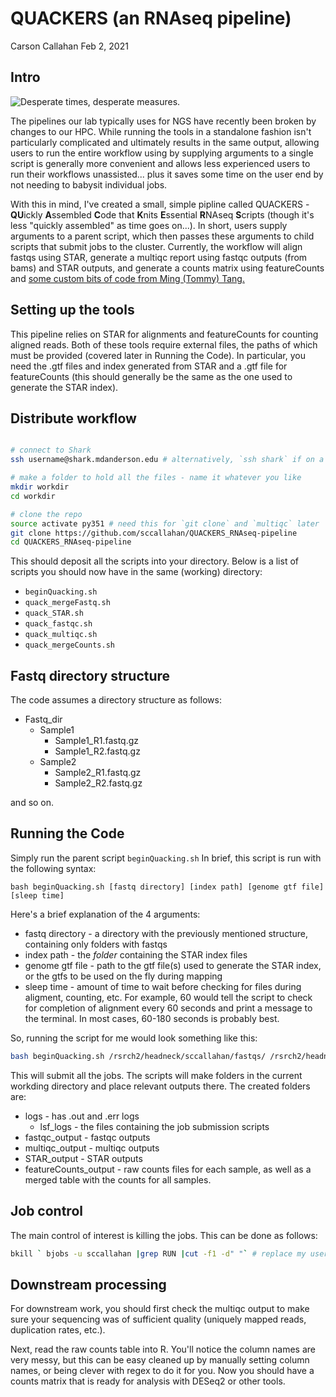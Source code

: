 QUACKERS (an RNAseq pipeline)
================
Carson Callahan
Feb 2, 2021

Intro
-----

![Desperate times, desperate measures.](http://static.makeuseof.com/wp-content/uploads/2017/12/weird-programming-principles-670x335.jpg "Desperate times, desperate measures.")

The pipelines our lab typically uses for NGS have recently been broken by changes to our HPC. While running the tools in a standalone fashion isn't particularly complicated and ultimately results in the same output, allowing users to run the entire workflow using by supplying arguments to a single script is generally more convenient and allows less experienced users to run their workflows unassisted... plus it saves some time on the user end by not needing to babysit individual jobs.

With this in mind, I've created a small, simple pipline called QUACKERS - **QU**ickly **A**ssembled **C**ode that **K**nits **E**ssential **R**NAseq **S**cripts (though it's less "quickly assembled" as time goes on...). In short, users supply arguments to a parent script, which then passes these arguments to child scripts that submit jobs to the cluster. Currently, the workflow will align fastqs using STAR, generate a multiqc report using fastqc outputs (from bams) and STAR outputs, and generate a counts matrix using featureCounts and [some custom bits of code from Ming (Tommy) Tang.](https://divingintogeneticsandgenomics.rbind.io/post/merge-featurecount-table-from-rnaseq/)

Setting up the tools
--------------------

This pipeline relies on STAR for alignments and featureCounts for counting aligned reads. Both of these tools require external files, the paths of which must be provided (covered later in Running the Code). In particular, you need the .gtf files and index generated from STAR and a .gtf file for featureCounts (this should generally be the same as the one used to generate the STAR index).

Distribute workflow
-------------------

``` bash

# connect to Shark
ssh username@shark.mdanderson.edu # alternatively, `ssh shark` if on a hard connection

# make a folder to hold all the files - name it whatever you like
mkdir workdir
cd workdir

# clone the repo
source activate py351 # need this for `git clone` and `multiqc` later
git clone https://github.com/sccallahan/QUACKERS_RNAseq-pipeline
cd QUACKERS_RNAseq-pipeline
```

This should deposit all the scripts into your directory. Below is a list of scripts you should now have in the same (working) directory:

-   `beginQuacking.sh`
-   `quack_mergeFastq.sh`
-   `quack_STAR.sh`
-   `quack_fastqc.sh`
-   `quack_multiqc.sh`
-   `quack_mergeCounts.sh`

Fastq directory structure
-------------------------

The code assumes a directory structure as follows:

-   Fastq\_dir
    -   Sample1
        -   Sample1\_R1.fastq.gz
        -   Sample1\_R2.fastq.gz
    -   Sample2
        -   Sample2\_R1.fastq.gz
        -   Sample2\_R2.fastq.gz

and so on.

Running the Code
----------------

Simply run the parent script `beginQuacking.sh` In brief, this script is run with the following syntax:

`bash beginQuacking.sh [fastq directory] [index path] [genome gtf file] [sleep time]`

Here's a brief explanation of the 4 arguments:

-   fastq directory - a directory with the previously mentioned structure, containing only folders with fastqs
-   index path - the *folder* containing the STAR index files
-   genome gtf file - path to the gtf file(s) used to generate the STAR index, or the gtfs to be used on the fly during mapping
-   sleep time - amount of time to wait before checking for files during aligment, counting, etc. For example, 60 would tell the script to check for completion of alignment every 60 seconds and print a message to the terminal. In most cases, 60-180 seconds is probably best.

So, running the script for me would look something like this:

``` bash
bash beginQuacking.sh /rsrch2/headneck/sccallahan/fastqs/ /rsrch2/headneck/sccallahan/apps/annot/starbase/hg19/starindex /rsrch2/headneck/sccallahan/apps/annot/starbase/hg19/annot/file.gtf 60
```

This will submit all the jobs. The scripts will make folders in the current workding directory and place relevant outputs there. The created folders are:

-   logs - has .out and .err logs
    -   lsf\_logs - the files containing the job submission scripts
-   fastqc\_output - fastqc outputs
-   multiqc\_output - multiqc outputs
-   STAR\_output - STAR outputs
-   featureCounts\_output - raw counts files for each sample, as well as a merged table with the counts for all samples.

Job control
-----------

The main control of interest is killing the jobs. This can be done as follows:

``` bash
bkill ` bjobs -u sccallahan |grep RUN |cut -f1 -d" "` # replace my username with yours, can also change RUN to PEND or relevant status
```

Downstream processing
---------------------

For downstream work, you should first check the multiqc output to make sure your sequencing was of sufficient quality (uniquely mapped reads, duplication rates, etc.).

Next, read the raw counts table into R. You'll notice the column names are very messy, but this can be easy cleaned up by manually setting column names, or being clever with regex to do it for you. Now you should have a counts matrix that is ready for analysis with DESeq2 or other tools.
